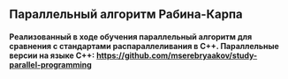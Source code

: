 ## Параллельный алгоритм Рабина-Карпа
#### Реализованный в ходе обучения параллельный алгоритм для сравнения с стандартами распараллеливания в C++. Параллельные версии на языке C++: https://github.com/mserebryaakov/study-parallel-programming
